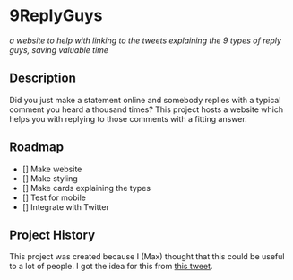 # 9ReplyGuys
_a website to help with linking to the tweets explaining the 9 types of reply guys, saving valuable time_

## Description
Did you just make a statement online and somebody replies with a typical comment you heard a thousand times?
This project hosts a website which helps you with replying to those comments with a fitting answer.

## Roadmap
- [] Make website
- [] Make styling
- [] Make cards explaining the types
- [] Test for mobile
- [] Integrate with Twitter

## Project History
This project was created because I (Max) thought that this could be useful to a lot of people.
I got the idea for this from [this tweet](https://twitter.com/sbarolo/status/1036685010869407744).
